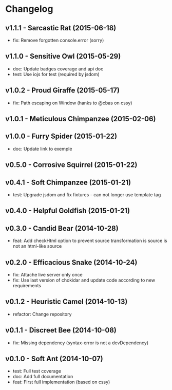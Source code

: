 Changelog
=========

v1.1.1 - Sarcastic Rat (2015-06-18) 
----------------------------------------------------------------------

  - fix: Remove forgotten console.error (sorry)


v1.1.0 - Sensitive Owl (2015-05-29) 
----------------------------------------------------------------------

  - doc: Update badges coverage and api doc
  - test: Use iojs for test (required by jsdom)


v1.0.2 - Proud Giraffe (2015-05-17) 
----------------------------------------------------------------------

  - fix: Path escaping on Window (hanks to @cbas on cssy)


v1.0.1 - Meticulous Chimpanzee (2015-02-06) 
----------------------------------------------------------------------



v1.0.0 - Furry Spider (2015-01-22) 
----------------------------------------------------------------------

  - doc: Update link to exemple


v0.5.0 - Corrosive Squirrel (2015-01-22) 
----------------------------------------------------------------------



v0.4.1 - Soft Chimpanzee (2015-01-21) 
----------------------------------------------------------------------

  - test: Upgrade jsdom and fix fixtures - can not longer use template tag


v0.4.0 - Helpful Goldfish (2015-01-21) 
----------------------------------------------------------------------



v0.3.0 - Candid Bear (2014-10-28) 
----------------------------------------------------------------------

  - feat: Add checkHtml option to prevent source transformation is source is not an html-like source


v0.2.0 - Efficacious Snake (2014-10-24) 
----------------------------------------------------------------------

  - fix: Attache live server only once
  - fix: Use last version of chokidar and update code according to new requirements


v0.1.2 - Heuristic Camel (2014-10-13) 
----------------------------------------------------------------------

  - refactor: Change repository


v0.1.1 - Discreet Bee (2014-10-08) 
----------------------------------------------------------------------

  - fix: Missing dependency (syntax-error is not a devDependency)


v0.1.0 - Soft Ant (2014-10-07) 
----------------------------------------------------------------------

  - test: Full test coverage
  - doc: Add full documentation
  - feat: First full implementation (based on cssy)


